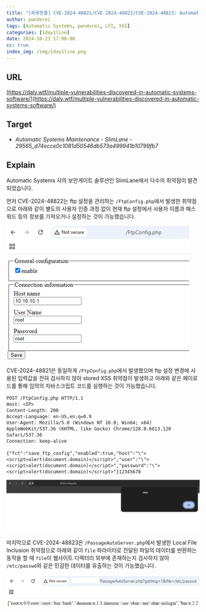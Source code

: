 ```yaml
---
title: "[하루한줄] CVE-2024-48821/CVE-2024-48822/CVE-2024-48823: Automatic Systems Maintenance SlimLane에서 발생한 취약점"
author: pwndorei
tags: [Automatic Systems, pwndorei, LFI, XSS]
categories: [1day1line]
date: 2024-10-23 17:00:00
cc: true
index_img: /img/1day1line.png
---
```


## URL

[https://daly.wtf/multiple-vulnerabilities-discovered-in-automatic-systems-software/](https://daly.wtf/multiple-vulnerabilities-discovered-in-automatic-systems-software/)

## Target

- *Automatic Systems Maintenance - SlimLane - 29565_d74ecce0c1081d50546db573a499941b10799fb7*

## Explain

Automatic Systems 사의 보안게이트 솔루션인 SlimLane에서 다수의 취약점이 발견되었습니다.

먼저 CVE-2024-48822는 ftp 설정을 관리하는 `/FtpConfig.php`에서 발생한 취약점으로 아래와 같이 별도의 사용자 인증 과정 없이 현재 ftp 설정에서 사용자 이름과 패스워드 등의 정보를 가져오거나 설정하는 것이 가능했습니다.

![image.png](2024-10-23/image.png)

CVE-2024-48821은 동일하게 `/FtpConfig.php`에서 발생했으며 ftp 설정 변경에 사용된 입력값을 전혀 검사하지 않아 stored XSS 취약점이 발생하고 아래와 같은 페이로드를 통해 임의의 자바스크립트 코드를 실행하는 것이 가능했습니다.

```
POST /FtpConfig.php HTTP/1.1
Host: <IP>
Content-Length: 200
Accept-Language: en-US,en;q=0.9
User-Agent: Mozilla/5.0 (Windows NT 10.0; Win64; x64) AppleWebKit/537.36 (KHTML, like Gecko) Chrome/128.0.6613.120 Safari/537.36
Connection: keep-alive

{"fct":"save_ftp_config","enabled":true,"host":"\"><script>alert(document.domain)</script>","user":"\"><script>alert(document.domain)</script>","password":"\"><script>alert(document.domain)</script>"}12345678
```

![image.png](2024-10-23/image%201.png)

마지막으로 CVE-2024-48823은 `/PassageAutoServer.php`에서 발생한 Local File Inclusion 취약점으로 아래와 같이 `file` 파라미터로 전달된 파일의 데이터를 반환하는 동작을 할 때 `file`이 웹사이트 디렉터리 외부에 존재하는지 검사하지 않아 `/etc/passwd`와 같은 민감한 데이터를 유출하는 것이 가능했습니다.

![image.png](2024-10-23/image%202.png)